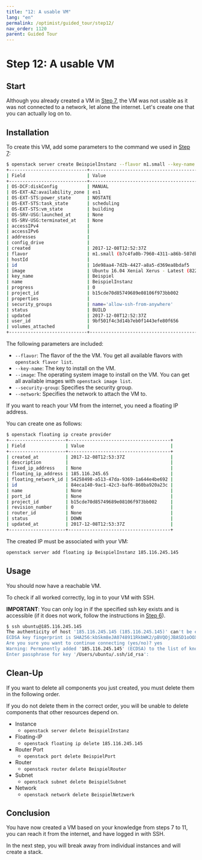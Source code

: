 ```yaml
---
title: "12: A usable VM"
lang: "en"
permalink: /optimist/guided_tour/step12/
nav_order: 1120
parent: Guided Tour
---
```


# Step 12: A usable VM

## Start

Although you already created a VM in [Step 7](/optimist/guided_tour/step07/), the VM was not usable as it was not connected to a network, let alone the internet. Let's create one that you can actually log on to.

## Installation

To create this VM, add some parameters to the command we used in [Step 7](/optimist/guided_tour/step07/):

```bash
$ openstack server create BeispielInstanz --flavor m1.small --key-name Beispiel --image "Ubuntu 16.04 Xenial Xerus - Latest" --security-group allow-ssh-from-anywhere --network=BeispielNetzwerk
+-----------------------------+---------------------------------------------------------------------------+
| Field                       | Value                                                                     |
+-----------------------------+---------------------------------------------------------------------------+
| OS-DCF:diskConfig           | MANUAL                                                                    |
| OS-EXT-AZ:availability_zone | es1                                                                       |
| OS-EXT-STS:power_state      | NOSTATE                                                                   |
| OS-EXT-STS:task_state       | scheduling                                                                |
| OS-EXT-STS:vm_state         | building                                                                  |
| OS-SRV-USG:launched_at      | None                                                                      |
| OS-SRV-USG:terminated_at    | None                                                                      |
| accessIPv4                  |                                                                           |
| accessIPv6                  |                                                                           |
| addresses                   |                                                                           |
| config_drive                |                                                                           |
| created                     | 2017-12-08T12:52:37Z                                                      |
| flavor                      | m1.small (b7c4fa0b-7960-4311-a86b-507dbf58e8ac)                           |
| hostId                      |                                                                           |
| id                          | 1de98aa4-7d2b-4427-a8a5-d369ea8bdaf5                                      |
| image                       | Ubuntu 16.04 Xenial Xerus - Latest (82242d21-d990-4fc2-92a5-c7bd7820e790) |
| key_name                    | Beispiel                                                                  |
| name                        | BeispielInstanz                                                           |
| progress                    | 0                                                                         |
| project_id                  | b15cde70d85749689e08106f973bb002                                          |
| properties                  |                                                                           |
| security_groups             | name='allow-ssh-from-anywhere'                                            |
| status                      | BUILD                                                                     |
| updated                     | 2017-12-08T12:52:37Z                                                      |
| user_id                     | 9bf501f4c3d14b7eb0f1443efe80f656                                          |
| volumes_attached            |                                                                           |
+-----------------------------+---------------------------------------------------------------------------+
```

The following parameters are included:

- `--flavor`: The flavor of the the VM. You get all available
    flavors with `openstack flavor list`.
- `--key-name`: The key to install on the VM.
- `--image`: The operating system image to install on the VM. You can
    get all available images with `openstack image list`.
- `--security-group`: Specifies the security group.
- `--network`: Specifies the network to attach the VM to.

If you want to reach your VM from the internet, you need a floating IP address.

You can create one as follows:

```bash
$ openstack floating ip create provider
+---------------------+--------------------------------------+
| Field               | Value                                |
+---------------------+--------------------------------------+
| created_at          | 2017-12-08T12:53:37Z                 |
| description         |                                      |
| fixed_ip_address    | None                                 |
| floating_ip_address | 185.116.245.65                       |
| floating_network_id | 54258498-a513-47da-9369-1a644e4be692 |
| id                  | 84eca140-9ac1-42c3-baf6-860ba920a23c |
| name                | None                                 |
| port_id             | None                                 |
| project_id          | b15cde70d85749689e08106f973bb002     |
| revision_number     | 0                                    |
| router_id           | None                                 |
| status              | DOWN                                 |
| updated_at          | 2017-12-08T12:53:37Z                 |
+---------------------+--------------------------------------+
```

The created IP must be associated with your VM:

```bash
openstack server add floating ip BeispielInstanz 185.116.245.145
```

## Usage

You should now have a reachable VM.

To check if all worked correctly, log in to your VM with SSH.

**IMPORTANT**: You can only log in if the specified ssh key exists and is
accessible (if it does not work, follow the instructions in [Step 6](/optimist/guided_tour/step06/)).

```bash
$ ssh ubuntu@185.116.245.145
The authenticity of host '185.116.245.145 (185.116.245.145)' can't be established.
ECDSA key fingerprint is SHA256:kbSkm8eJA0748911RkbWK2/pBVQOjJBASD1oOOXalk.
Are you sure you want to continue connecting (yes/no)? yes
Warning: Permanently added '185.116.245.145' (ECDSA) to the list of known hosts.
Enter passphrase for key '/Users/ubuntu/.ssh/id_rsa':
```

## Clean-Up

If you want to delete all components you just created, you must delete them
in the following order.

If you do not delete them in the correct order, you will be unable to delete
components that other resources depend on.

- Instance
  - `openstack server delete BeispielInstanz`
- Floating-IP
  - `openstack floating ip delete 185.116.245.145`
- Router Port
  - `openstack port delete BeispielPort`
- Router
  - `openstack router delete BeispielRouter`
- Subnet
  - `openstack subnet delete BeispielSubnet`
- Network
  - `openstack network delete BeispielNetzwerk`

## Conclusion

You have now created a VM based on your knowledge from steps 7 to 11, you can reach it from the internet, and have logged in with SSH.

In the next step, you will break away from individual instances and will create a stack.
